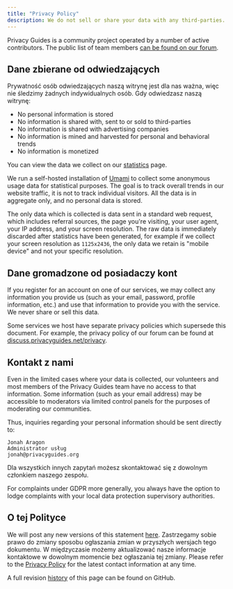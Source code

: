```yaml
---
title: "Privacy Policy"
description: We do not sell or share your data with any third-parties.
---
```


Privacy Guides is a community project operated by a number of active contributors. The public list of team members [can be found on our forum](https://discuss.privacyguides.net/u?group=team&order=solutions&period=all).

## Dane zbierane od odwiedzających

Prywatność osób odwiedzających naszą witrynę jest dla nas ważna, więc nie śledzimy żadnych indywidualnych osób. Gdy odwiedzasz naszą witrynę:

- No personal information is stored
- No information is shared with, sent to or sold to third-parties
- No information is shared with advertising companies
- No information is mined and harvested for personal and behavioral trends
- No information is monetized

You can view the data we collect on our [statistics](statistics.md) page.

We run a self-hosted installation of [Umami](https://umami.is) to collect some anonymous usage data for statistical purposes. The goal is to track overall trends in our website traffic, it is not to track individual visitors. All the data is in aggregate only, and no personal data is stored.

The only data which is collected is data sent in a standard web request, which includes referral sources, the page you're visiting, your user agent, your IP address, and your screen resolution. The raw data is immediately discarded after statistics have been generated, for example if we collect your screen resolution as `1125x2436`, the only data we retain is "mobile device" and not your specific resolution.

## Dane gromadzone od posiadaczy kont

If you register for an account on one of our services, we may collect any information you provide us (such as your email, password, profile information, etc.) and use that information to provide you with the service. We never share or sell this data.

Some services we host have separate privacy policies which supersede this document. For example, the privacy policy of our forum can be found at [discuss.privacyguides.net/privacy](https://discuss.privacyguides.net/privacy).

## Kontakt z nami

Even in the limited cases where your data is collected, our volunteers and most members of the Privacy Guides team have no access to that information. Some information (such as your email address) may be accessible to moderators via limited control panels for the purposes of moderating our communities.

Thus, inquiries regarding your personal information should be sent directly to:

```text
Jonah Aragon
Administrator usług
jonah@privacyguides.org
```

Dla wszystkich innych zapytań możesz skontaktować się z dowolnym członkiem naszego zespołu.

For complaints under GDPR more generally, you always have the option to lodge complaints with your local data protection supervisory authorities.

## O tej Polityce

We will post any new versions of this statement [here](privacy-policy.md). Zastrzegamy sobie prawo do zmiany sposobu ogłaszania zmian w przyszłych wersjach tego dokumentu. W międzyczasie możemy aktualizować nasze informacje kontaktowe w dowolnym momencie bez ogłaszania tej zmiany. Please refer to the [Privacy Policy](privacy-policy.md) for the latest contact information at any time.

A full revision [history](https://github.com/privacyguides/privacyguides.org/commits/main/docs/about/privacy-policy.md) of this page can be found on GitHub.

